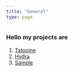 ```yaml
---
title: "General"
type: page
---
```



### Hello my projects are

1. [Tatooine](/projects/tatooine/)
2. [Hydra](/projects/hydra/)
3. [Sample](/general/sample/)

